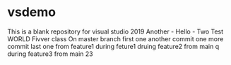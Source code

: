 # vsdemo
This is a blank repository for visual studio 2019
Another - Hello - Two
Test
WORLD
Fivver class
On master branch
first one
another commit
one more commit
last one from feature1
during feture1
druing feature2
from main q
during feature3
from main 23
